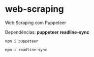# web-scraping
Web Scraping com Puppeteer

Dependências:
**puppeteer**
**readline-sync**

`npm i puppeteer`

`npm i readline-sync`
